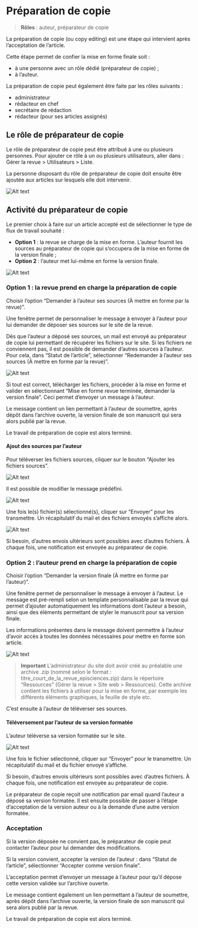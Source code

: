 # Préparation de copie
> **Rôles** : auteur, préparateur de copie

La préparation de copie (ou copy editing) est une étape qui intervient après l’acceptation de l’article.

Cette étape permet de confier la mise en forme finale soit :

- à une personne avec un rôle dédié (préparateur de copie) ;
- à l’auteur.

La préparation de copie peut également être faite par les rôles suivants :

- administrateur
- rédacteur en chef
- secrétaire de rédaction
- rédacteur (pour ses articles assignés)

## Le rôle de préparateur de copie
Le rôle de préparateur de copie peut être attribué à une ou plusieurs personnes. Pour ajouter ce rôle à un ou plusieurs utilisateurs, aller dans : Gérer la revue > Utilisateurs > Liste.

La personne disposant du rôle de préparateur de copie doit ensuite être ajoutée aux articles sur lesquels elle doit intervenir.

![Alt text](img/copyediting-1.png "Ajouter un préparateur de copie à l’article")

## Activité du préparateur de copie
Le premier choix à faire sur un article accepté est de sélectionner le type de flux de travail souhaité :

- **Option 1** : la revue se charge de la mise en forme. L’auteur fournit les sources au préparateur de copie qui 
s’occupera de la mise en forme de la version finale ;
- **Option 2** : l’auteur met lui-même en forme la version finale.

![Alt text](img/copyediting-2.png "Changer le statut de l’article")

### Option 1 : la revue prend en charge la préparation de copie
Choisir l’option “Demander à l’auteur ses sources (À mettre en forme par la revue)”.

Une fenêtre permet de personnaliser le message à envoyer à l’auteur pour lui demander de déposer ses sources sur le site de la revue.

Dès que l’auteur a déposé ses sources, un mail est envoyé au préparateur de copie lui permettant de récupérer les fichiers sur le site. Si les fichiers ne conviennent pas, il est possible de demander d’autres sources à l’auteur. Pour cela, dans “Statut de l’article”, sélectionner “Redemander à l’auteur ses sources (À mettre en forme par la revue)”.

![Alt text](img/copyediting-6.png "Redemander à l’auteur ses sources")

Si tout est correct, télécharger les fichiers, procéder à la mise en forme et valider en sélectionnant “Mise en forme revue terminée, demander la version finale”. Ceci permet d’envoyer un message à l’auteur.

Le message contient un lien permettant à l’auteur de soumettre, après dépôt dans l’archive ouverte, la version finale de son manuscrit qui sera alors publié par la revue.

Le travail de préparation de copie est alors terminé.

#### Ajout des sources par l’auteur
Pour téléverser les fichiers sources, cliquer sur le bouton “Ajouter les fichiers sources”.

![Alt text](img/copyediting-3.png "Ajouter les fichiers sources")

Il est possible de modifier le message prédéfini.

![Alt text](img/copyediting-4.png "Modification du message prédéfini")

Une fois le(s) fichier(s) sélectionné(s), cliquer sur “Envoyer” pour les transmettre. Un récapitulatif du mail et des fichiers envoyés s’affiche alors.

![Alt text](img/copyediting-5.png "Récapitulatif des sources déposées")

Si besoin, d’autres envois ultérieurs sont possibles avec d’autres fichiers. À chaque fois, une notification est envoyée au préparateur de copie.

### Option 2 : l’auteur prend en charge la préparation de copie
Choisir l’option “Demander la version finale (À mettre en forme par l’auteur)”.

Une fenêtre permet de personnaliser le message à envoyer à l’auteur. Le message est pré-rempli selon un template personnalisable par la revue qui permet d’ajouter automatiquement les informations dont l’auteur a besoin, ainsi que des éléments permettant de styler le manuscrit pour sa version finale.

Les informations présentes dans le message doivent permettre à l’auteur d’avoir accès à toutes les données nécessaires pour mettre en forme son article.

![Alt text](img/copyediting-7.png "Exemple de message prêt à envoyer à l’auteur pour lui demander de formater son article")

> **Important**
L’administrateur du site doit avoir créé au préalable une archive .zip (nommé selon le format : titre_court_de_la_revue_episciences.zip) dans le répertoire “Ressources” (Gérer la revue > Site web > Ressources). Cette archive contient les fichiers à utiliser pour la mise en forme, par exemple les différents éléments graphiques, la feuille de style etc.

C’est ensuite à l’auteur de téléverser ses sources.

#### Téléversement par l’auteur de sa version formatée
L’auteur téléverse sa version formatée sur le site.

![Alt text](img/copyediting-8.png "Ajouter la version formatée")

Une fois le fichier sélectionné, cliquer sur “Envoyer” pour le transmettre. Un récapitulatif du mail et du fichier envoyé s’affiche.

Si besoin, d’autres envois ultérieurs sont possibles avec d’autres fichiers. À chaque fois, une notification est envoyée au préparateur de copie.

Le préparateur de copie reçoit une notification par email quand l’auteur a déposé sa version formatée. Il est ensuite possible de passer à l’étape d’acceptation de la version auteur ou à la demande d’une autre version formatée.

### Acceptation
Si la version déposée ne convient pas, le préparateur de copie peut contacter l’auteur pour lui demander des modifications.

Si la version convient, accepter la version de l’auteur : dans “Statut de l’article”, sélectionner  “Accepter comme version finale”.

L’acceptation permet d’envoyer un message à l’auteur pour qu’il dépose cette version validée sur l’archive ouverte.

Le message contient également un lien permettant à l’auteur de soumettre, après dépôt dans l’archive ouverte, la version finale de son manuscrit qui sera alors publié par la revue.

Le travail de préparation de copie est alors terminé.

